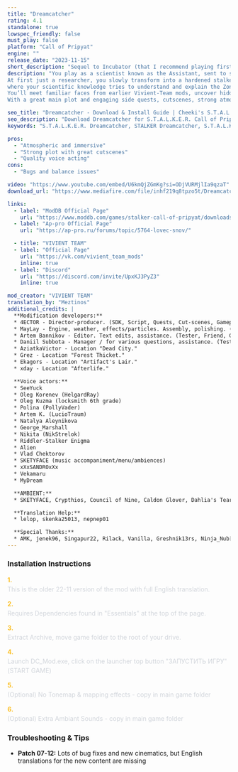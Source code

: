 ```yaml
---
title: "Dreamcatcher"
rating: 4.1
standalone: true
lowspec_friendly: false
must_play: false
platform: "Call of Pripyat"
engine: ""
release_date: "2023-11-15"
short_description: "Sequel to Incubator (that I recommend playing first), we follow the first steps of a rookie scientist's into the Zone. An adventure full of danger and mysticism with highly atmospheric, ambitious graphics, and a rich story full of must-play side quests."
description: "You play as a scientist known as the Assistant, sent to study the mysterious Dreamcatcher artifact.
At first just a researcher, you slowly transform into a hardened stalker as the story pulls you into dangerous expeditions, conspiracies, and strange encounters 
where your scientific knowledge tries to understand and explain the Zone mysteries and deep mysticism.<br> 
You’ll meet familiar faces from earlier Vivient-Team mods, uncover hidden stories, and make choices that will influence multiple possible endings. 
With a great main plot and engaging side quests, cutscenes, strong atmosphere, new mutants and artifacts, Dreamcatcher is a deep dive into the Zone’s most baffling mysteries."

seo_title: "Dreamcatcher - Download & Install Guide | Cheeki's S.T.A.L.K.E.R. Mods Archive"
seo_description: "Download Dreamcatcher for S.T.A.L.K.E.R. Call of Pripyat. Complete installation guide, gameplay features, and detailed review on Cheeki's S.T.A.L.K.E.R. Mods Archive"
keywords: "S.T.A.L.K.E.R. Dreamcatcher, STALKER Dreamcatcher, S.T.A.L.K.E.R. story mods, STALKER story mods, Call of Pripyat mods, STALKER Call of Pripyat mods, Best STALKER Call of Pripyat mods, best S.T.A.L.K.E.R. mods, best STALKER mods 2025, immersive STALKER mod, best STALKER mod, Cheeki Breeki"

pros:
  - "Atmospheric and immersive"
  - "Strong plot with great cutscenes"
  - "Quality voice acting"
cons:
  - "Bugs and balance issues"

video: "https://www.youtube.com/embed/U6kmQjZGmKg?si=ODjVURMjlIa9qzaT"
download_url: "https://www.mediafire.com/file/inhf219q8tpzo5t/Dreamcatcher.7z/file"

links:    
  - label: "ModDB Official Page"
    url: "https://www.moddb.com/games/stalker-call-of-pripyat/downloads/dreamcatcher-translation"
  - label: "Ap-pro Official Page"
    url: "https://ap-pro.ru/forums/topic/5764-lovec-snov/"

  - title: "VIVIENT TEAM"
  - label: "Official Page"
    url: "https://vk.com/vivient_team_mods"
    inline: true
  - label: "Discord"
    url: "https://discord.com/invite/UpxKJ3PyZ3"
    inline: true

mod_creator: "VIVIENT TEAM"
translation_by: "Meztinos"
additional_credits: |
  **Modification developers:**
  * 4ECTOR - Director-producer. (SDK, Script, Quests, Cut-scenes, Gameplay, Sound design, Level design.)
  * MayLay - Engine, weather, effects/particles. Assembly, polishing. (SDK, Graphics, Engine, Edits-fixes, Gameplay.)
  * Artem Bannikov - Editor. Text edits, assistance. (Tester, Friend, Good person.)
  * Daniil Subbota - Manager / for various questions, assistance. (Tester, Friend, Good person.)
  * AziatkaVictor - Location "Dead City."
  * Grez - Location "Forest Thicket."
  * Ekagors - Location "Artifact's Lair."
  * xday - Location "Afterlife."

  **Voice actors:**
  * SeeYuck
  * Oleg Korenev (HelgardRay)
  * Oleg Kuzma (locksmith 6th grade)
  * Polina (PollyVader)
  * Artem K. (LucioTraum)
  * Natalya Aleynikova
  * George_Marshall
  * Nikita (NikStrelok)
  * Riddler-Stalker Enigma
  * Alien
  * Vlad Chektorov
  * SKETYFACE (music accompaniment/menu/ambiences)
  * xXxSANDROxXx
  * Vekamaru
  * MyDream

  **AMBIENT:**
  * SKETYFACE, Crypthios, Council of Nine, Caldon Glover, Dahlia's Tear, Aindulmedir

  **Translation Help:**
  * lelop, skenka25013, nepnep01

  **Special Thanks:**
  * AMK, jenek96, Singapur22, Rilack, Vanilla, Greshnik13rs, Ninja_Nub[NOR], Angry Wolf, makar, Aaz, Krim, Emmis, Dante, Diesel, Azetrix, One_Shot, S.W.R.P, 3fallout3, loner, DanteZ, Nestandart_5443, Barman, Phantom_86, "Смерти Вопреки 3", ed_rez, Ekagors, MPCOPCS, ferr-um, Viktor, Shennondoah, 3vtiger, Demosfen, Sin!, August Autumn, Double-barreled Hunter, Salem, owlromeo, Over Media, lehnov1986, alex5773, Anomaly, Dmitry Zolotov, Dead_Outlaw, shadow-guardian, Den_Stash, KynesPeace, YuriVernadsky, FalkineIsaku, xday
---
```


### Installation Instructions

<div class="space-y-3 mt-4">
  <div class="flex items-start" style="gap: 0.75rem; margin-bottom: 0.75rem;">
    <span style="color: #fbbf24 !important; font-weight: bold; font-size: 0.875rem; flex-shrink: 0; line-height: 1.5; min-width: 1.2rem;">1.</span>
    <div style="flex: 1; line-height: 1.5;">
      <p style="margin: 0; color: #d1d5db;">This is the older 22-11 version of the mod with full English translation.</p>
    </div>
  </div>

  <div class="flex items-start" style="gap: 0.75rem; margin-bottom: 0.75rem;">
    <span style="color: #fbbf24 !important; font-weight: bold; font-size: 0.875rem; flex-shrink: 0; line-height: 1.5; min-width: 1.2rem;">2.</span>
    <div style="flex: 1; line-height: 1.5;">
      <p style="margin: 0; color: #d1d5db;">Requires Dependencies found in "Essentials" at the top of the page.</p>
    </div>
  </div>

  <div class="flex items-start" style="gap: 0.75rem; margin-bottom: 0.75rem;">
    <span style="color: #fbbf24 !important; font-weight: bold; font-size: 0.875rem; flex-shrink: 0; line-height: 1.5; min-width: 1.2rem;">3.</span>
    <div style="flex: 1; line-height: 1.5;">
      <p style="margin: 0; color: #d1d5db;">Extract Archive, move game folder to the root of your drive.</p>
    </div>
  </div>

  <div class="flex items-start" style="gap: 0.75rem; margin-bottom: 0.75rem;">
    <span style="color: #fbbf24 !important; font-weight: bold; font-size: 0.875rem; flex-shrink: 0; line-height: 1.5; min-width: 1.2rem;">4.</span>
    <div style="flex: 1; line-height: 1.5;">
      <p style="margin: 0; color: #d1d5db;">Launch DC_Mod.exe, click on the launcher top button "ЗАПУСТИТЬ ИГРУ" (START GAME)</p>
    </div>
  </div>

  <div class="flex items-start" style="gap: 0.75rem; margin-bottom: 0.75rem;">
    <span style="color: #fbbf24 !important; font-weight: bold; font-size: 0.875rem; flex-shrink: 0; line-height: 1.5; min-width: 1.2rem;">5.</span>
    <div style="flex: 1; line-height: 1.5;">
      <p style="margin: 0; color: #d1d5db;">(Optional) No Tonemap & mapping effects - copy in main game folder</p>
    </div>
  </div>

  <div class="flex items-start" style="gap: 0.75rem; margin-bottom: 0;">
    <span style="color: #fbbf24 !important; font-weight: bold; font-size: 0.875rem; flex-shrink: 0; line-height: 1.5; min-width: 1.2rem;">6.</span>
    <div style="flex: 1; line-height: 1.5;">
      <p style="margin: 0; color: #d1d5db;">(Optional) Extra Ambiant Sounds - copy in main game folder</p>
    </div>
  </div>
</div>

### Troubleshooting & Tips

- **Patch 07-12:** Lots of bug fixes and new cinematics, but English translations for the new content are missing
